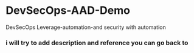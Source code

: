 # DevSecOps-AAD-Demo
DevSecOps Leverage-automation-and security with automation

### i will try to add description and reference you can go back to